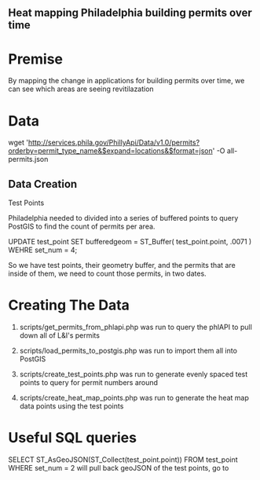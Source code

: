 Heat mapping Philadelphia building permits over time
---------------

Premise
=======
By mapping the change in applications for building permits over time, we can see which areas are seeing revitilazation

Data
====

wget 'http://services.phila.gov/PhillyApi/Data/v1.0/permits?orderby=permit_type_name&$expand=locations&$format=json' -O all-permits.json

## Data Creation

Test Points

Philadelphia needed to divided into a series of buffered points to query PostGIS
to find the count of permits per area.

UPDATE test_point SET bufferedgeom = ST_Buffer( test_point.point, .0071 ) WEHRE set_num = 4;

So we have test points, their geometry buffer, and the permits that are inside of them, we need to count those permits, in two dates.




Creating The Data
=================

1. scripts/get_permits_from_phlapi.php was run to query the phlAPI to pull down all of L&I's permits

2. scripts/load_permits_to_postgis.php was run to import them all into PostGIS

3. scripts/create_test_points.php was run to generate evenly spaced test points to query for permit numbers around

4. scripts/create_heat_map_points.php was run to generate the heat map data points using the test points

Useful SQL queries
==================



SELECT ST_AsGeoJSON(ST_Collect(test_point.point)) FROM test_point WHERE set_num = 2
will pull back geoJSON of the test points, go to 